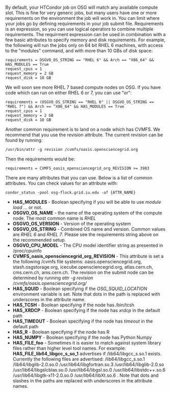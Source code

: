 [title]: - "Steer your jobs with HTCondor job requirements"

By default, your HTCondor job on OSG will match any available compute slot. This
is fine for very generic jobs, but many users have one or more requirements on
the environment the job will work in. You can limit where your jobs go by
defining requirements in your job submit file. Requirements is an expression, so
you can use logical operators to combine multiple requirements. The requirment
expression can be used in combination with a few basic attributes to specify
memory and disk requirements. For example, the following will run the jobs only
on 64 bit RHEL 6 machines, with access to the "modules" command, and with more
than 10 GBs of disk space:

    requirements = OSGVO_OS_STRING == "RHEL 6" && Arch == "X86_64" && HAS_MODULES == True
    request_cpus = 1
    request_memory = 2 GB
    request_disk = 10 GB

We will soon see more RHEL 7 based compute nodes on OSG. If you have code which
can run on either RHEL 6 or 7, you can use "or":

    requirements = (OSGVO_OS_STRING == "RHEL 6" || OSGVO_OS_STRING == "RHEL 7") && Arch == "X86_64" && HAS_MODULES == True
    request_cpus = 1
    request_memory = 2 GB
    request_disk = 10 GB
 
Another common requirement is to land on a node which has CVMFS. We recommend
that you use the revision attribute. The current revision can be found by
running:

	/usr/bin/attr -g revision /cvmfs/oasis.opensciencegrid.org

Then the requirements would be:

	requirements = CVMFS_oasis_opensciencegrid_org_REVISION >= 3983

There are many attributes that you can use. Below is a list of common
attributes. You can check values for an attribute with:

	condor_status -pool osg-flock.grid.iu.edu -af {ATTR_NAME}


- **HAS_MODULES** - Boolean specifying if you will be able to use
  _module load ..._ or not.
- **OSGVO_OS_NAME** - the name of the operating system of the compute node. 
  The most common name is _RHEL_
- **OSGVO_OS_VERSION** - Version of the operating system
- **OSGVO_OS_STRING** - Combined OS name and version. Common values are
  _RHEL 6_ and _RHEL 7_. Please see the requirements string above on the
  recommended setup.
- **OSGVO_CPU_MODEL** - The CPU model identifier string as presented in
  /proc/cpuinfo
- **CVMFS_oasis_opensciencegrid_org_REVISION** - This attribute is set
  a the following /cvmfs file systems: oasis.opensciencegrid.org,
  stash.osgstorage.org, icecube.opensciencegrid.org,
  atlas.cern.ch, cms.cern.ch, ams.cern.ch. The revision on the submit node
  can be determined by running _attr -g revision /cvmfs/oasis.opensciencegrid.org/_
- **HAS_SQUID** - Boolean specifying if the _OSG_SQUID_LOCATION_ environment
  variable is set. Note that dots in the path is replaced with underscores in the
  attribute name.
- **HAS_TCSH** - Boolean specifying if the node has /bin/tcsh
- **HAS_XRDCP** - Boolean specifying if the node has _xrdcp_ in the default path
- **HAS_TIMEOUT** - Boolean specifying if the node has _timeout_ in the default path
- **HAS_R** - Boolean specifying if the node has R
- **HAS_NUMPY** - Boolean specifying if the node has Python Numpy
- **HAS_FILE_foo** - Sometimes it is easier to match against system library
  files rather than higher level tool names. For example: **HAS_FILE_lib64_libgcc_s_so_1** 
  advertises if /lib64/libgcc_s.so.1 exists.
  Currently the following files are advertised: 
  /lib64/libgcc_s.so.1 /lib64/libglib-2.0.so.0 /usr/lib64/libgfortran.so.3
  /usr/lib64/libglib-2.0.so /usr/lib64/libgslcblas.so.0 /usr/lib64/libgsl.so.0
  /usr/lib64/libstdc++.so.6 /usr/lib64/libgtk-x11-2.0.so.0 /usr/lib64/libXt.so.6 .
  Note that dots and slashes in the paths are replaced with underscores in the
  attribute names.


